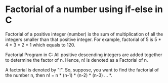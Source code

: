 # Factorial of a number using if-else in C

Factorial of a positive integer (number) is the sum of multiplication of all the integers smaller than that positive integer. For example, factorial of 5 is 5 * 4 * 3 * 2 * 1 which equals to 120.

Factorial Program in C: All positive descending integers are added together to determine the factor of n. Hence, n! is denoted as a Factorial of n.

A factorial is denoted by "!". So, suppose, you want to find the factorial of the number n, then n! = n * (n-1) * (n-2) * (n-3) … *. 
